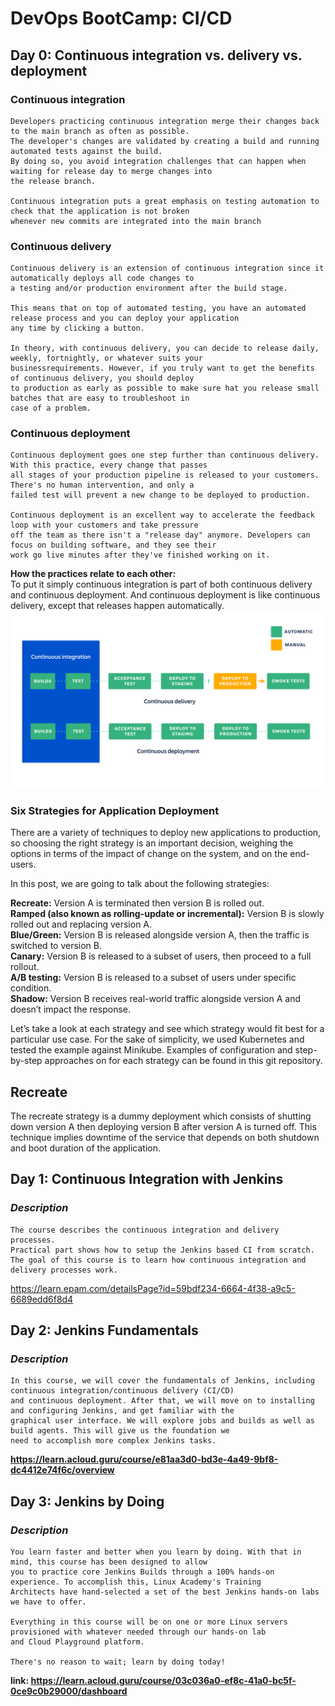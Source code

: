 #  DevOps BootCamp: CI/CD

## Day 0: Continuous integration vs. delivery vs. deployment

### Continuous integration

```
Developers practicing continuous integration merge their changes back to the main branch as often as possible. 
The developer's changes are validated by creating a build and running automated tests against the build. 
By doing so, you avoid integration challenges that can happen when waiting for release day to merge changes into 
the release branch.

Continuous integration puts a great emphasis on testing automation to check that the application is not broken 
whenever new commits are integrated into the main branch

```

### Continuous delivery
```
Continuous delivery is an extension of continuous integration since it automatically deploys all code changes to 
a testing and/or production environment after the build stage. 

This means that on top of automated testing, you have an automated release process and you can deploy your application 
any time by clicking a button.

In theory, with continuous delivery, you can decide to release daily, weekly, fortnightly, or whatever suits your 
businessrequirements. However, if you truly want to get the benefits of continuous delivery, you should deploy 
to production as early as possible to make sure hat you release small batches that are easy to troubleshoot in
case of a problem.
```

### Continuous deployment

```
Continuous deployment goes one step further than continuous delivery. With this practice, every change that passes
all stages of your production pipeline is released to your customers. There's no human intervention, and only a 
failed test will prevent a new change to be deployed to production.

Continuous deployment is an excellent way to accelerate the feedback loop with your customers and take pressure 
off the team as there isn't a "release day" anymore. Developers can focus on building software, and they see their 
work go live minutes after they've finished working on it.
```

**How the practices relate to each other:** <br>
  To put it simply continuous integration is part of both continuous delivery and continuous deployment.
And continuous deployment is like continuous delivery, except that releases happen automatically.
![alt text](https://github.com/zm99by/DevOps_BootCamp_CI_CD/blob/main/pic.png?raw=true)


### Six Strategies for Application Deployment

There are a variety of techniques to deploy new applications to production, so choosing the right strategy 
is an important decision, weighing the options in terms of the impact of change on the system, and on the end-users.

In this post, we are going to talk about the following strategies:

**Recreate:** Version A is terminated then version B is rolled out. <br>
**Ramped (also known as rolling-update or incremental):** Version B is slowly rolled out and replacing version A.<br>
**Blue/Green:** Version B is released alongside version A, then the traffic is switched to version B.<br>
**Canary:** Version B is released to a subset of users, then proceed to a full rollout.<br>
**A/B testing:** Version B is released to a subset of users under specific condition.<br>
**Shadow:** Version B receives real-world traffic alongside version A and doesn’t impact the response.<br>

Let’s take a look at each strategy and see which strategy would fit best for a particular use case. 
For the sake of simplicity, we used Kubernetes and tested the example against Minikube. Examples of 
configuration and step-by-step approaches on for each strategy can be found in this git repository.

## Recreate
The recreate strategy is a dummy deployment which consists of shutting down version A then deploying version B after version A is turned off. This technique implies downtime of the service that depends on both shutdown and boot duration of the application.


## Day 1: Continuous Integration with Jenkins
### ***Description***

```
The course describes the continuous integration and delivery processes. 
Practical part shows how to setup the Jenkins based CI from scratch.
The goal of this course is to learn how continuous integration and delivery processes work.
```

https://learn.epam.com/detailsPage?id=59bdf234-6664-4f38-a9c5-6689edd6f8d4

## Day 2: Jenkins Fundamentals
### ***Description***

```
In this course, we will cover the fundamentals of Jenkins, including continuous integration/continuous delivery (CI/CD) 
and continuous deployment. After that, we will move on to installing and configuring Jenkins, and get familiar with the 
graphical user interface. We will explore jobs and builds as well as build agents. This will give us the foundation we 
need to accomplish more complex Jenkins tasks.
```

**https://learn.acloud.guru/course/e81aa3d0-bd3e-4a49-9bf8-dc4412e74f6c/overview**

## Day 3: Jenkins by Doing
### ***Description***

```
You learn faster and better when you learn by doing. With that in mind, this course has been designed to allow 
you to practice core Jenkins Builds through a 100% hands-on experience. To accomplish this, Linux Academy's Training 
Architects have hand-selected a set of the best Jenkins hands-on labs we have to offer.

Everything in this course will be on one or more Linux servers provisioned with whatever needed through our hands-on lab 
and Cloud Playground platform.

There's no reason to wait; learn by doing today!
```

**link: https://learn.acloud.guru/course/03c036a0-ef8c-41a0-bc5f-0ce9c0b29000/dashboard**


